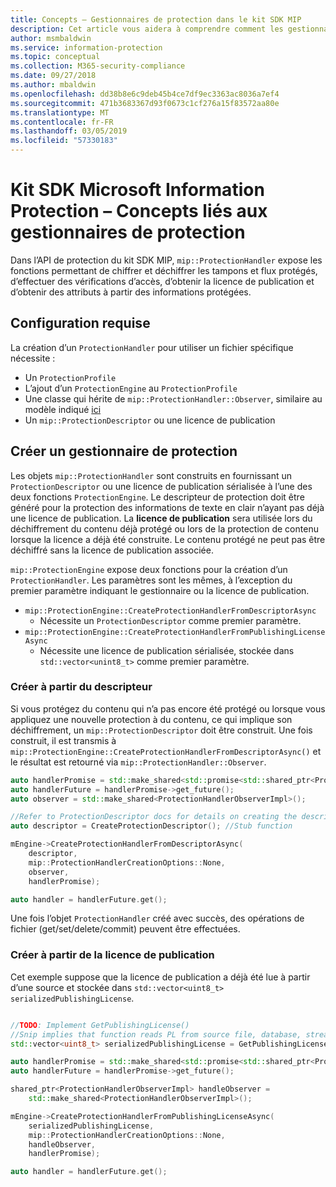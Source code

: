 ```yaml
---
title: Concepts – Gestionnaires de protection dans le kit SDK MIP
description: Cet article vous aidera à comprendre comment les gestionnaires de l’API de protection sont créés et utilisés pour appeler des opérations.
author: msmbaldwin
ms.service: information-protection
ms.topic: conceptual
ms.collection: M365-security-compliance
ms.date: 09/27/2018
ms.author: mbaldwin
ms.openlocfilehash: dd38b8e6c9deb45b4ce7df9ec3363ac8036a7ef4
ms.sourcegitcommit: 471b3683367d93f0673c1cf276a15f83572aa80e
ms.translationtype: MT
ms.contentlocale: fr-FR
ms.lasthandoff: 03/05/2019
ms.locfileid: "57330183"
---
```

# <a name="microsoft-information-protection-sdk---protection-handler-concepts"></a>Kit SDK Microsoft Information Protection – Concepts liés aux gestionnaires de protection

Dans l’API de protection du kit SDK MIP, `mip::ProtectionHandler` expose les fonctions permettant de chiffrer et déchiffrer les tampons et flux protégés, d’effectuer des vérifications d’accès, d’obtenir la licence de publication et d’obtenir des attributs à partir des informations protégées. 

## <a name="requirements"></a>Configuration requise

La création d’un `ProtectionHandler` pour utiliser un fichier spécifique nécessite :

- Un `ProtectionProfile`
- L’ajout d’un `ProtectionEngine` au `ProtectionProfile`
- Une classe qui hérite de `mip::ProtectionHandler::Observer`, similaire au modèle indiqué [ici]()
- Un `mip::ProtectionDescriptor` ou une licence de publication

## <a name="create-a-protection-handler"></a>Créer un gestionnaire de protection

Les objets `mip::ProtectionHandler` sont construits en fournissant un `ProtectionDescriptor` ou une licence de publication sérialisée à l’une des deux fonctions `ProtectionEngine`. Le descripteur de protection doit être généré pour la protection des informations de texte en clair n’ayant pas déjà une licence de publication. La **licence de publication** sera utilisée lors du déchiffrement du contenu déjà protégé ou lors de la protection de contenu lorsque la licence a déjà été construite. Le contenu protégé ne peut pas être déchiffré sans la licence de publication associée.

`mip::ProtectionEngine` expose deux fonctions pour la création d’un `ProtectionHandler`. Les paramètres sont les mêmes, à l’exception du premier paramètre indiquant le gestionnaire ou la licence de publication.

- `mip::ProtectionEngine::CreateProtectionHandlerFromDescriptorAsync`
  - Nécessite un `ProtectionDescriptor` comme premier paramètre.
- `mip::ProtectionEngine::CreateProtectionHandlerFromPublishingLicenseAsync`
  - Nécessite une licence de publication sérialisée, stockée dans `std::vector<unint8_t>` comme premier paramètre.

### <a name="create-from-descriptor"></a>Créer à partir du descripteur

Si vous protégez du contenu qui n’a pas encore été protégé ou lorsque vous appliquez une nouvelle protection à du contenu, ce qui implique son déchiffrement, un `mip::ProtectionDescriptor` doit être construit. Une fois construit, il est transmis à `mip::ProtectionEngine::CreateProtectionHandlerFromDescriptorAsync()` et le résultat est retourné via `mip::ProtectionHandler::Observer`.

```cpp
auto handlerPromise = std::make_shared<std::promise<std::shared_ptr<ProtectionHandler>>>();
auto handlerFuture = handlerPromise->get_future();
auto observer = std::make_shared<ProtectionHandlerObserverImpl>();

//Refer to ProtectionDescriptor docs for details on creating the descriptor
auto descriptor = CreateProtectionDescriptor(); //Stub function

mEngine->CreateProtectionHandlerFromDescriptorAsync(
    descriptor,
    mip::ProtectionHandlerCreationOptions::None,
    observer,
    handlerPromise);

auto handler = handlerFuture.get();
```

Une fois l’objet `ProtectionHandler` créé avec succès, des opérations de fichier (get/set/delete/commit) peuvent être effectuées.

### <a name="create-from-publishing-license"></a>Créer à partir de la licence de publication

Cet exemple suppose que la licence de publication a déjà été lue à partir d’une source et stockée dans `std::vector<uint8_t> serializedPublishingLicense`.

```cpp

//TODO: Implement GetPublishingLicense()
//Snip implies that function reads PL from source file, database, stream, etc.
std::vector<uint8_t> serializedPublishingLicense = GetPublishingLicense(filePath);

auto handlerPromise = std::make_shared<std::promise<std::shared_ptr<ProtectionHandler>>>();
auto handlerFuture = handlerPromise->get_future();

shared_ptr<ProtectionHandlerObserverImpl> handleObserver =
    std::make_shared<ProtectionHandlerObserverImpl>();

mEngine->CreateProtectionHandlerFromPublishingLicenseAsync(
    serializedPublishingLicense,
    mip::ProtectionHandlerCreationOptions::None,
    handleObserver,
    handlerPromise);

auto handler = handlerFuture.get();
```

